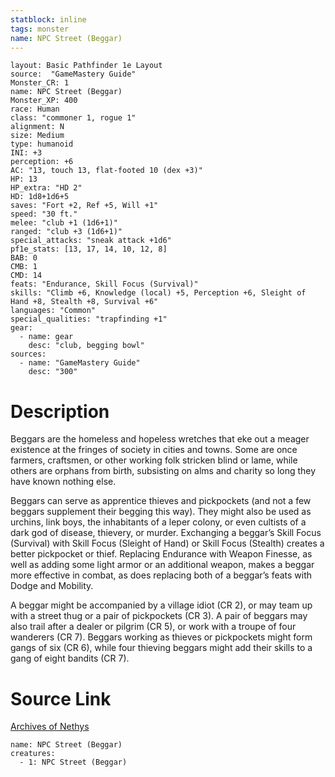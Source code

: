 ```yaml
---
statblock: inline
tags: monster
name: NPC Street (Beggar)
---
```

```statblock
layout: Basic Pathfinder 1e Layout
source:  "GameMastery Guide"
Monster_CR: 1
name: NPC Street (Beggar)
Monster_XP: 400
race: Human
class: "commoner 1, rogue 1"
alignment: N
size: Medium
type: humanoid
INI: +3
perception: +6
AC: "13, touch 13, flat-footed 10 (dex +3)"
HP: 13
HP_extra: "HD 2"
HD: 1d8+1d6+5
saves: "Fort +2, Ref +5, Will +1"
speed: "30 ft."
melee: "club +1 (1d6+1)"
ranged: "club +3 (1d6+1)"
special_attacks: "sneak attack +1d6"
pf1e_stats: [13, 17, 14, 10, 12, 8]
BAB: 0
CMB: 1
CMD: 14
feats: "Endurance, Skill Focus (Survival)"
skills: "Climb +6, Knowledge (local) +5, Perception +6, Sleight of Hand +8, Stealth +8, Survival +6"
languages: "Common"
special_qualities: "trapfinding +1"
gear:
  - name: gear
    desc: "club, begging bowl"
sources:
  - name: "GameMastery Guide"
    desc: "300"
```
# Description
Beggars are the homeless and hopeless wretches that eke out a meager existence at the fringes of society in cities and towns. Some are once farmers, craftsmen, or other working folk stricken blind or lame, while others are orphans from birth, subsisting on alms and charity so long they have known nothing else.

Beggars can serve as apprentice thieves and pickpockets (and not a few beggars supplement their begging this way). They might also be used as urchins, link boys, the inhabitants of a leper colony, or even cultists of a dark god of disease, thievery, or murder. Exchanging a beggar’s Skill Focus (Survival) with Skill Focus (Sleight of Hand) or Skill Focus (Stealth) creates a better pickpocket or thief. Replacing Endurance with Weapon Finesse, as well as adding some light armor or an additional weapon, makes a beggar more effective in combat, as does replacing both of a beggar’s feats with Dodge and Mobility.

A beggar might be accompanied by a village idiot (CR 2), or may team up with a street thug or a pair of pickpockets (CR 3). A pair of beggars may also trail after a dealer or pilgrim (CR 5), or work with a troupe of four wanderers (CR 7). Beggars working as thieves or pickpockets might form gangs of six (CR 6), while four thieving beggars might add their skills to a gang of eight bandits (CR 7).
# Source Link
[Archives of Nethys](https://aonprd.com/NPCDisplay.aspx?ItemName=Street%20(Beggar))
```encounter-table
name: NPC Street (Beggar)
creatures:
  - 1: NPC Street (Beggar)
```

